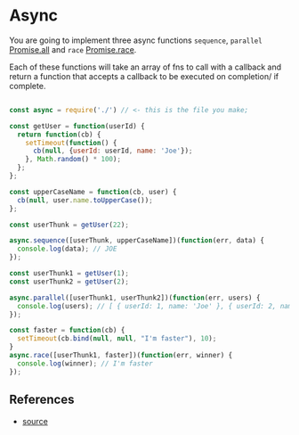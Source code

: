 # Async

You are going to implement three async functions `sequence`, `parallel` [Promise.all](https://developer.mozilla.org/en-US/docs/Web/JavaScript/Reference/Global_Objects/Promise/all) and `race` [Promise.race](https://developer.mozilla.org/en-US/docs/Web/JavaScript/Reference/Global_Objects/Promise/race).

Each of these functions will take an array of fns to call with a callback and return a function that accepts a callback to be executed on completion/ if complete.

```javascript

const async = require('./') // <- this is the file you make;

const getUser = function(userId) {
  return function(cb) {
    setTimeout(function() {
      cb(null, {userId: userId, name: 'Joe'});
    }, Math.random() * 100);
  };
};

const upperCaseName = function(cb, user) {
  cb(null, user.name.toUpperCase());
};

const userThunk = getUser(22);

async.sequence([userThunk, upperCaseName])(function(err, data) {
  console.log(data); // JOE
});

const userThunk1 = getUser(1);
const userThunk2 = getUser(2);

async.parallel([userThunk1, userThunk2])(function(err, users) {
  console.log(users); // [ { userId: 1, name: 'Joe' }, { userId: 2, name: 'Joe' } ]
});

const faster = function(cb) {
  setTimeout(cb.bind(null, null, "I'm faster"), 10);
}
async.race([userThunk1, faster])(function(err, winner) {
  console.log(winner); // I'm faster
});
```

## References

- [source](https://github.com/kolodny/exercises/blob/master/async/README.md)